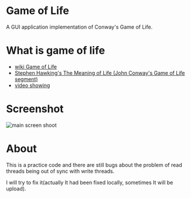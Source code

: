 # Game of Life
A GUI application implementation of Conway's Game of Life.

# What is game of life

- [wiki Game of Life](https://en.wikipedia.org/wiki/Conway%27s_Game_of_Life)
- [Stephen Hawking's The Meaning of Life (John Conway's Game of Life segment)](https://curlie.org/Computers/Artificial_Life/Cellular_Automata/Conway%27s_Game_of_Life)
- [video showing](https://www.youtube.com/watch?v=C2vgICfQawE)

# Screenshot

![main screen shoot](/src/image/screenshot.jpg)

# About

This is a practice code and there are still bugs about the problem of read threads being out of sync with write threads.

I will try to fix it(actually It had been fixed locally, sometimes It will be upload).

